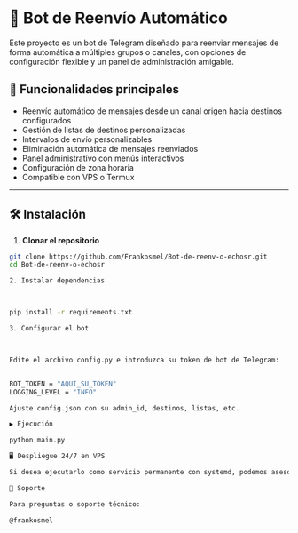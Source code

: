 # 🤖 Bot de Reenvío Automático

Este proyecto es un bot de Telegram diseñado para reenviar mensajes de forma automática a múltiples grupos o canales, con opciones de configuración flexible y un panel de administración amigable.

## 🚀 Funcionalidades principales

- Reenvío automático de mensajes desde un canal origen hacia destinos configurados
- Gestión de listas de destinos personalizadas
- Intervalos de envío personalizables
- Eliminación automática de mensajes reenviados
- Panel administrativo con menús interactivos
- Configuración de zona horaria
- Compatible con VPS o Termux

---

## 🛠️ Instalación

1. **Clonar el repositorio**

```bash
git clone https://github.com/Frankosmel/Bot-de-reenv-o-echosr.git
cd Bot-de-reenv-o-echosr

2. Instalar dependencias



pip install -r requirements.txt

3. Configurar el bot



Edite el archivo config.py e introduzca su token de bot de Telegram:


BOT_TOKEN = "AQUI_SU_TOKEN"
LOGGING_LEVEL = "INFO"

Ajuste config.json con su admin_id, destinos, listas, etc.

▶️ Ejecución

python main.py

🖥️ Despliegue 24/7 en VPS

Si desea ejecutarlo como servicio permanente con systemd, podemos asesorarle paso a paso para configurarlo.

🤝 Soporte

Para preguntas o soporte técnico:

@frankosmel
